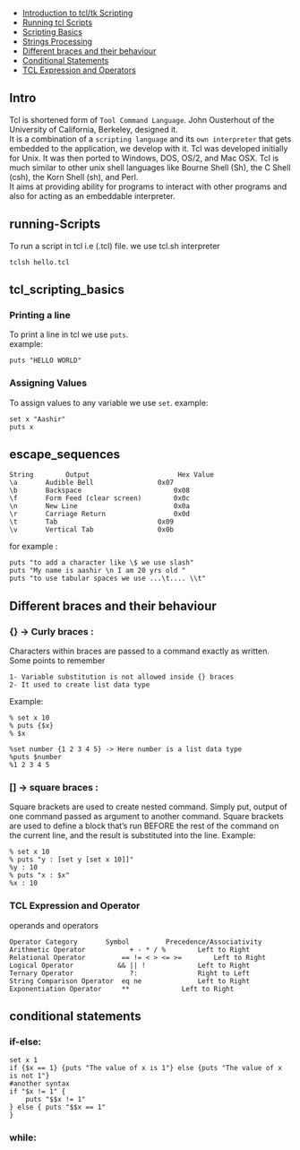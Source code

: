 - [Introduction to tcl/tk Scripting](#Intro)
- [Running tcl Scripts](#running-Scripts)
- [Scripting Basics](#tcl_scripting_basics)
- [Strings Processing](#escape_sequences)
- [Different braces and their behaviour ](#Different-braces-and-their-behaviour)
- [Conditional Statements](#conditional-statements)
- [TCL Expression and Operators](#TCL-Expression-and-Operator)


## Intro
Tcl is shortened form of `Tool Command Language`. John Ousterhout of the University of California, Berkeley, designed it. <br/> It is a combination of a `scripting language` and its `own interpreter` that gets embedded to the application, we develop with it.
Tcl was developed initially for Unix. It was then ported to Windows, DOS, OS/2, and Mac OSX. Tcl is much similar to other unix shell languages like Bourne Shell (Sh), the C Shell (csh), the Korn Shell (sh), and Perl. <br/>
It aims at providing ability for programs to interact with other programs and also for acting as an embeddable interpreter. <br/>
## running-Scripts
To run a script in tcl i.e (.tcl) file.  we use tcl.sh interpreter 
```
tclsh hello.tcl
```
## tcl_scripting_basics
### Printing a line
To print a line in tcl we use `puts`. <br/>
example: <br/>
```
puts "HELLO WORLD"
```
### Assigning Values
To assign values to any variable we use `set`.
example: <br/>
```
set x "Aashir"
puts x
```
## escape_sequences
```
String 	      Output 	                  Hex Value
\a 	     Audible Bell 	             0x07
\b 	     Backspace       	             0x08
\f 	     Form Feed (clear screen) 	     0x0c
\n 	     New Line 	                     0x0a
\r 	     Carriage Return 	             0x0d
\t 	     Tab 	                     0x09
\v 	     Vertical Tab 	             0x0b
```
for example :
```
puts "to add a character like \$ we use slash"
puts "My name is aashir \n I am 20 yrs old "
puts "to use tabular spaces we use ...\t.... \\t"
```

## Different braces and their behaviour
### {} -> Curly braces :
Characters within braces are passed to a command exactly as written. <br/>
Some points to remember

    1- Variable substitution is not allowed inside {} braces
    2- It used to create list data type
Example: <br/>
```
% set x 10
% puts {$x}
% $x
```
```
%set number {1 2 3 4 5} -> Here number is a list data type
%puts $number
%1 2 3 4 5
```
### [] -> square braces :
Square brackets are used to create nested command. Simply put, output of one command passed as argument to another command. Square brackets are used to define a block that’s run BEFORE the rest of the command on the current line, and the result is substituted into the line.
Example:
```
% set x 10
% puts "y : [set y [set x 10]]"
%y : 10
% puts "x : $x"
%x : 10
```

### TCL Expression and Operator
operands and operators
```
Operator Category 		Symbol 		   Precedence/Associativity
Arithmetic Operator 	      + - * / % 	   Left to Right
Relational Operator 	    == != < > <= >= 	   Left to Right
Logical Operator 	       && || ! 	           Left to Right
Ternary Operator 	          ?: 	           Right to Left
String Comparison Operator 	eq ne 	           Left to Right
Exponentiation Operator 	** 	           Left to Right
```


## conditional statements
### if-else:
```
set x 1
if {$x == 1} {puts "The value of x is 1"} else {puts "The value of x is not 1"}
#another syntax 
if "$x != 1" {
	puts "$$x != 1"
} else { puts "$$x == 1"
}
```
### while:

